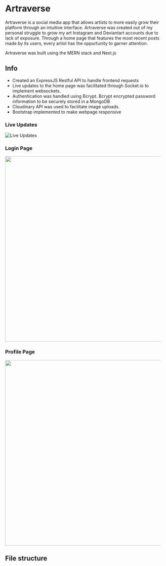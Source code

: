 # Artraverse
Artraverse is a social media app that allows artists to more easily grow their platform through an intuitive interface. Artraverse was created out of my personal struggle to grow my art Instagram and Deviantart accounts due to lack of exposure. Through a home page that features the most recent posts made by its users, every artist has the oppurtunity to garner attention.

Artraverse was built using the MERN stack and Next.js
## Info
* Created an ExpressJS Restful API to handle frontend requests
* Live updates to the home page was facilitated through Socket.io to implement websockets.
* Authentication was handled using Bcrypt. Bcrypt encrypted password information to be securely stored in a MongoDB 
* Cloudinary API was used to facilitate image uploads.
* Bootstrap implemented to make webpage responsive

### Live Updates 

![Live Updates](https://github.com/Nick-Cho/social-network-app/blob/master/artraverse.gif) 

### Login Page
<img src="https://github.com/Nick-Cho/social-network-app/blob/master/login.png" width="600">

### Profile Page
<img src="https://github.com/Nick-Cho/social-network-app/blob/master/profile.png" width="600">

## File structure
